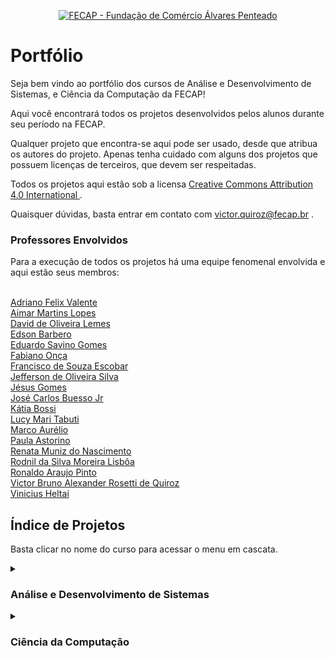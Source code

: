 <p align="center">
<a href= "https://www.fecap.br/"><img src="https://encrypted-tbn0.gstatic.com/images?q=tbn:ANd9GcRhZPrRa89Kma0ZZogxm0pi-tCn_TLKeHGVxywp-LXAFGR3B1DPouAJYHgKZGV0XTEf4AE&usqp=CAU" alt="FECAP - Fundação de Comércio Álvares Penteado" border="0"></a>
</p>


# Portfólio

Seja bem vindo ao portfólio dos cursos de Análise e Desenvolvimento de Sistemas, e Ciência da Computação da FECAP!

Aqui você encontrará todos os projetos desenvolvidos pelos alunos durante seu período na FECAP.

Qualquer projeto que encontra-se aqui pode ser usado, desde que atribua os autores do projeto. Apenas tenha cuidado com alguns dos projetos que possuem licenças de terceiros, que devem ser respeitadas.

Todos os projetos aqui estão sob a licensa <a href="https://creativecommons.org/licenses/by/4.0/"> Creative Commons Attribution 4.0 International </a>.

Quaisquer dúvidas, basta entrar em contato com victor.quiroz@fecap.br .

### Professores Envolvidos

Para a execução de todos os projetos há uma equipe fenomenal envolvida e aqui estão seus membros:

<br><a href="https://www.linkedin.com/in/adriano-valente-534576135/" target="_blank" rel="noopener noreferrer"> Adriano Felix Valente </a>
<br><a href="https://www.linkedin.com/in/aimarlopes/" target="_blank" rel="noopener noreferrer"> Aimar Martins Lopes </a>
<br><a href="https://www.linkedin.com/in/dolemes/" target="_blank" rel="noopener noreferrer"> David de Oliveira Lemes</a>
<br><a href="https://www.linkedin.com/in/edsonbarbero/" target="_blank" rel="noopener noreferrer"> Edson Barbero</a>
<br><a href="https://www.linkedin.com/in/eduardo-savino-gomes-77833a10/" target="_blank" rel="noopener noreferrer"> Eduardo Savino Gomes </a>
<br><a href="https://www.linkedin.com/in/fabiano-on%C3%A7a-3214a12/" target="_blank" rel="noopener noreferrer"> Fabiano Onça </a>
<br><a href="https://www.linkedin.com/in/francisco-escobar/" target="_blank" rel="noopener noreferrer"> Francisco de Souza Escobar </a>
<br><a href="https://www.linkedin.com/in/jefferson-o-silva/" target="_blank" rel="noopener noreferrer"> Jefferson de Oliveira Silva </a>
<br><a href="https://www.linkedin.com/in/j%C3%A9sus-gomes-83b769108/" target="_blank" rel="noopener noreferrer"> Jésus Gomes </a>
<br><a href="https://www.linkedin.com/in/jbuesso/" target="_blank" rel="noopener noreferrer"> José Carlos Buesso Jr </a>
<br><a href="https://www.linkedin.com/in/katia-bossi/" target="_blank" rel="noopener noreferrer"> Kátia Bossi </a>
<br><a href="https://www.linkedin.com/in/lucymari/" target="_blank" rel="noopener noreferrer"> Lucy Mari Tabuti</a>
<br><a href="" target="_blank" rel="noopener noreferrer"> Marco Aurélio </a>
<br><a href="https://www.linkedin.com/in/paula-astorino-432b5812a/" target="_blank" rel="noopener noreferrer"> Paula Astorino </a>
<br><a href="https://www.linkedin.com/in/remuniz/" target="_blank" rel="noopener noreferrer"> Renata Muniz do Nascimento </a>
<br><a href="https://www.linkedin.com/in/professorrodnil/" target="_blank" rel="noopener noreferrer"> Rodnil da Silva Moreira Lisbôa </a>
<br><a href="https://www.linkedin.com/in/ronaldo-araujo-pinto-3542811a/" target="_blank" rel="noopener noreferrer"> Ronaldo Araujo Pinto </a>
<br><a href="https://www.linkedin.com/in/victorbarq/" target="_blank" rel="noopener noreferrer"> Victor Bruno Alexander Rosetti de Quiroz </a>
<br><a href="https://www.linkedin.com/in/vheltai/" target="_blank" rel="noopener noreferrer"> Vinicius Heltai</a>

## Índice de Projetos
Basta clicar no nome do curso para acessar o menu em cascata.

<details>
<summary><h3>Análise e Desenvolvimento de Sistemas</h3></summary>
<details>
<summary><h3>Primeiro Semestre</h3></summary>
<a href="https://github.com/2022-1-NADS1">2022-1</a>
<br><a href="https://github.com/2023-1-NADS1">2023-1</a>
<br><a href="https://github.com/2023-2-NADS1">2023-2</a>
<br><a href="https://github.com/2024-1-NADS1">2024-1</a>
<br><a href="https://github.com/2024-2-NADS1">2024-2</a>
</details>
<details>
<summary><h3>Segundo Semestre</h3></summary>
<a href="https://github.com/2022-2-NADS2">2022-2</a>
<br><a href="https://github.com/2023-2-NADS2">2023-2</a>
<br><a href="https://github.com/2024-1-NADS2">2024-1</a>
<br><a href="https://github.com/2024-2-NADS2">2024-2</a>
</details>
<details>
<summary><h3>Terceiro Semestre</h3></summary>
<a href="https://github.com/2022-1-NADS3">2022-1</a>
<br><a href="https://github.com/2023-1-NADS3">2023-1</a>
<br><a href="https://github.com/2024-1-NADS3">2024-1</a>
<br><a href="https://github.com/2024-2-NADS3">2024-2</a>
</details>
<details>
<summary><h3>Quarto Semestre</h3></summary>
<a href="https://github.com/2022-2-NADS4">2022-2</a>
<br><a href="https://github.com/2023-2-NADS4">2023-2</a>
<br><a href="https://github.com/2024-2-NADS4">2024-2</a>
</details>
</details>

<details>
<summary><h3>Ciência da Computação</h3></summary>
<details>
<summary><h3>Primeiro Semestre</h3></summary>
<a href="https://github.com/2023-1-MCC1">2023-1</a>
<br><a href="https://github.com/2023-2-MCC1">2023-2</a>
<br><a href="https://github.com/2024-1-MCC1">2024-1</a>
<br><a href="https://github.com/2024-1-NCC1">2024-1 (Noturno)</a>
<br><a href="https://github.com/2024-2-MCC1">2024-2</a>
</details>
<details>
<summary><h3>Segundo Semestre</h3></summary>
<a href="https://github.com/2023-1-MCC2">2023-1</a>
<br><a href="https://github.com/2023-2-MCC2">2023-2</a>
<br><a href="https://github.com/2024-1-MCC2">2024-1</a>
<br><a href="https://github.com/2024-2-MCC2">2024-2</a>
<br><a href="https://github.com/2024-2-NCC2">2024-2 (Noturno)</a>
</details>
<details>
<summary><h3>Terceiro Semestre</h3></summary>
<a href="https://github.com/2024-1-NCC3">2024-1</a>
<br><a href="https://github.com/2024-2-NCC3">2024-2</a>
</details>
<details>
<summary><h3>Quarto Semestre</h3></summary>
<a href="https://github.com/2024-2-NCC4">2024-2</a>
</details>
</details>

